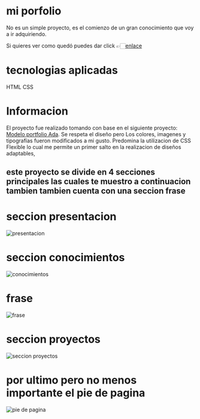# mi porfolio

No es un simple proyecto, es el comienzo de un gran conocimiento que voy a ir adquiriendo. 

Si quieres ver como quedó puedes dar click 👉🏻[enlace](https://maribelcongo.github.io/mi-porfolio/)



# tecnologias aplicadas 

HTML
CSS

# Informacion 
El proyecto fue realizado tomando con base en el siguiente proyecto: [ Modelo portfolio Ada]( https://frontend-proyecto-portfolio.adaitw.org/). Se respeta el diseño pero Los colores, imagenes y tipografías fueron modificados a mi gusto. Predomina la utilizacion de CSS Flexible  lo cual me permite un primer salto en la realizacion de diseños adaptables, 


## este proyecto se divide en 4 secciones principales las cuales te muestro a continuacion tambien tambien cuenta con una seccion frase 



# seccion presentacion

![presentacion](https://github.com/maribelcongo/mi-porfolio/assets/123903736/fb336b12-a0a7-4255-94d4-562de110e39c)



# seccion conocimientos
![conocimientos](https://github.com/maribelcongo/mi-porfolio/assets/123903736/947c04ae-9441-4d51-81dd-989367b0ac76)

# frase
![frase](https://github.com/maribelcongo/mi-porfolio/assets/123903736/5ce7264a-f940-4de6-b768-157fe8204d09)

# seccion proyectos
![seccion proyectos](https://github.com/maribelcongo/mi-porfolio/assets/123903736/81738125-84a2-4af7-bf21-1030c60e195f)


# por ultimo pero no menos importante el pie de pagina
![pie de pagina](https://github.com/maribelcongo/mi-porfolio/assets/123903736/b712d21c-cfb5-4a99-9fad-38fa72dda09f)
